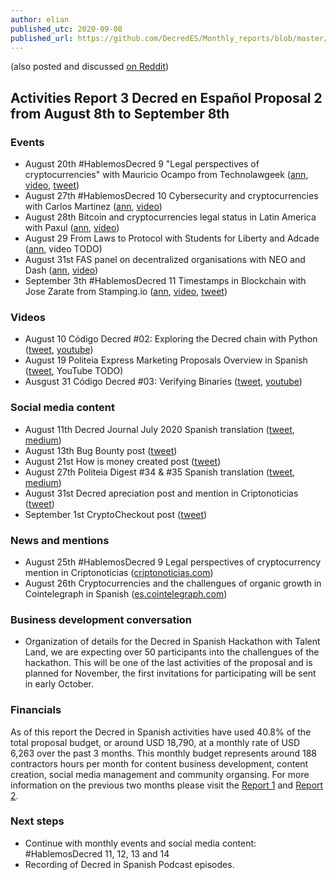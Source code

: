 ```yaml
---
author: elian
published_utc: 2020-09-08
published_url: https://github.com/DecredES/Monthly_reports/blob/master/Report_3.md
---
```


(also posted and discussed [on Reddit](https://www.reddit.com/r/decred/comments/ip0uke/activities_report_3_decred_en_espa%C3%B1ol_proposal_2/))

## Activities Report 3 Decred en Español Proposal 2 from August 8th to September 8th

### Events

- August 20th #HablemosDecred 9 "Legal perspectives of cryptocurrencies" with Mauricio Ocampo from Technolawgeek ([ann](https://twitter.com/Decred_ES/status/1294416104723488769), [video](https://www.youtube.com/watch?v=VzELuWRqCo4), [tweet](https://twitter.com/Decred_ES/status/1296570295176712192))
- August 27th #HablemosDecred 10 Cybersecurity and cryptocurrencies with Carlos Martinez ([ann](https://twitter.com/Decred_ES/status/1298778395891961862), [video](https://www.youtube.com/watch?v=GosMlhxWK3M))
- August 28th Bitcoin and cryptocurrencies legal status in Latin America with Paxul ([ann](https://twitter.com/Decred_ES/status/1298664435188408320), [video](https://www.youtube.com/watch?v=S9klI1rUGvM))
- August 29 From Laws to Protocol with Students for Liberty and Adcade ([ann](https://twitter.com/Decred_ES/status/1299506004607094784), video TODO)
- August 31st FAS panel on decentralized organisations with NEO and Dash ([ann](https://twitter.com/Decred_ES/status/1298275771333705728), [video](https://www.youtube.com/watch?v=yIlVTSObIzU))
- September 3th #HablemosDecred 11 Timestamps in Blockchain with Jose Zarate from Stamping.io ([ann](https://twitter.com/Decred_ES/status/1300809902777139200), [video](https://www.youtube.com/watch?v=QwsWiJ8v5qE), [tweet](https://twitter.com/Decred_ES/status/1301277545418104835))

### Videos

- August 10 Código Decred #02: Exploring the Decred chain with Python ([tweet](https://twitter.com/Decred_ES/status/1292842239878627328), [youtube](https://www.youtube.com/watch?v=FGhklclRNt0))
- August 19 Politeia Express Marketing Proposals Overview in Spanish ([tweet](https://twitter.com/Decred_ES/status/1296148410173620225), YouTube TODO)
- Ausgust 31 Código Decred #03: Verifying Binaries ([tweet](https://twitter.com/Decred_ES/status/1300594435080757248), [youtube](https://www.youtube.com/watch?v=U3BwnmmF1Ro))

### Social media content

- August 11th Decred Journal July 2020 Spanish translation ([tweet](https://twitter.com/Decred_ES/status/1293238369657540609), [medium](https://medium.com/decred-es/revista-decred-julio-2020-2ce994d8ee8f))
- August 13th Bug Bounty post ([tweet](https://twitter.com/Decred_ES/status/1293957931885568002))
- August 21st How is money created post ([tweet](https://twitter.com/Decred_ES/status/1296830465987485702))
- August 27th Politeia Digest #34 & #35 Spanish translation ([tweet](https://twitter.com/Decred_ES/status/1299127558349389825), [medium](https://medium.com/decred-es/politeia-digest-spanish/home))
- August 31st Decred apreciation post and mention in Criptonoticias ([tweet](https://twitter.com/Decred_ES/status/1300480136551297024))
- September 1st CryptoCheckout post ([tweet](https://twitter.com/Decred_ES/status/1300951169343389698))

### News and mentions

- August 25th #HablemosDecred 9 Legal perspectives of cryptocurrency mention in Criptonoticias ([criptonoticias.com](https://www.criptonoticias.com/mercados/nueva-plataforma-evento-legalidad-nem-decred-top-semanal/))
- August 26th Cryptocurrencies and the challengues of organic growth in Cointelegraph in Spanish ([es.cointelegraph.com](https://es.cointelegraph.com/news/cryptology-and-marketing-the-challenges-of-organic-growth))

### Business development conversation

- Organization of details for the Decred in Spanish Hackathon with Talent Land, we are expecting over 50 participants into the challengues of the hackathon. This will be one of the last activities of the proposal and is planned for November, the first invitations for participating will be sent in early October.

### Financials

As of this report the Decred in Spanish activities have used 40.8% of the total proposal budget, or around USD 18,790, at a monthly rate of USD 6,263 over the past 3 months. This monthly budget represents around 188 contractors hours per month for content business development, content creation, social media management and community organsing. For more information on the previous two months please visit the [Report 1](20200707.md) and [Report 2](20200811.md).

### Next steps

- Continue with monthly events and social media content: #HablemosDecred 11, 12, 13 and 14
- Recording of Decred in Spanish Podcast episodes.
